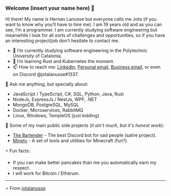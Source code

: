 
### Welcome (insert your name here) 👋

Hi there! My name is Hernan Lanusse but everyone calls me Jota (if you want to know why you’ll have to hire me). I am 19 years old and as you can see, I’m a programmer. I am currently studying software engineering but meanwhile I look for all sorts of challenges and opportunities, so if you have an interesting project/job don't hesitate to contact me.

- 🔭 I’m currently studying software engineering in the Polytechnic University of Catalonia.
- 🌱 I’m learning Rust and Kubernetes the moment.
- 📫 How to reach me: [LinkedIn](https://www.linkedin.com/in/jotalanusse), [Personal email](mailto:jotalanusse@gmail.com?subject=Hi%20Jota!%20let's%20talk), [Business email](mailto:hernanjorgelanusse@gmail.com?subject=Hi%20Hernan!%20let's%20talk), or even on Discord @jotalanusse#1337.

💬 Ask me anything, but specially about:
- JavaScript / TypeScript, C#, SQL, Python, Java, Rust
- NodeJs, ExpressJs / NestJs, WPF, .NET
- MongoDB, PostgreSQL, MySQL
- Docker, Microservices, RabbitMQ
- Linux, Windows, TempleOS (just kidding)

🚀 Some of my main public side projects (_it ain't much, but it's honest work_):
- [The Bartender](https://github.com/jotalanusse/the-bartender) - The best Discord bot for sad people (satire project).
- [Minety](https://github.com/jotalanusse/minety) - A set of tools and utilities for Minecraft (fun?).

⚡ Fun facts:
- If you can make better pancakes than me you automatically earn my respect.
- I will work for Bitcoin / Etherum.

---
⭐️ From [jotalanusse](https://github.com/jotalanusse)
